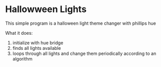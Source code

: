 # Hallowween Lights #

This simple program is a halloween light theme changer with phillips hue

What it does:
1. initialize with hue bridge
2. finds all lights available
3. loops through all lights and change them periodically according to an
    algorithm

